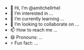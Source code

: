 - 👋 Hi, I’m @amitchellrhel
- 👀 I’m interested in ...
- 🌱 I’m currently learning ...
- 💞️ I’m looking to collaborate on ...
- 📫 How to reach me ...
- 😄 Pronouns: ...
- ⚡ Fun fact: ...

<!---
amitchellrhel/amitchellrhel is a ✨ special ✨ repository because its `README.md` (this file) appears on your GitHub profile.
You can click the Preview link to take a look at your changes.
--->
